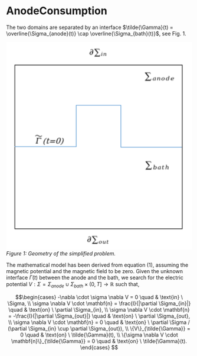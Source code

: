 # AnodeConsumption

The two domains are separated by an interface $\tilde{\Gamma}(t) = \overline{\Sigma_{anode}(t)} \cap \overline{\Sigma_{bath}(t)}$, see Fig. 1.

![Geometry of the simplified problem.](Figures/geometry_anode.png)
*Figure 1: Geometry of the simplified problem.*

The mathematical model has been derived from equation (1), assuming the magnetic potential and the magnetic field to be zero. Given the unknown interface $\tilde{\Gamma}(t)$ between the anode and the bath, we search for the electric potential $V: \Sigma=\Sigma_{anode} \cup \Sigma_{bath} \times (0, T] \to \mathbb{R}$ such that,

```math
\begin{cases}
    -\nabla \cdot \sigma \nabla V = 0 \quad & \text{in} \ \Sigma, \\
    \sigma \nabla V \cdot \mathbf{n} = \frac{I}{|\partial \Sigma_{in}|} \quad & \text{on} \ \partial \Sigma_{in}, \\
    \sigma \nabla V \cdot \mathbf{n} = -\frac{I}{|\partial \Sigma_{out}|} \quad & \text{on} \ \partial \Sigma_{out}, \\
    \sigma \nabla V \cdot \mathbf{n} = 0 \quad & \text{on} \ \partial \Sigma / (\partial \Sigma_{in} \cup \partial \Sigma_{out}), \\
    \{V\}_{\tilde{\Gamma}} = 0 \quad & \text{on} \ \tilde{\Gamma}(t), \\
    \{\sigma \nabla V \cdot \mathbf{n}\}_{\tilde{\Gamma}} = 0 \quad & \text{on} \ \tilde{\Gamma}(t).
\end{cases}



